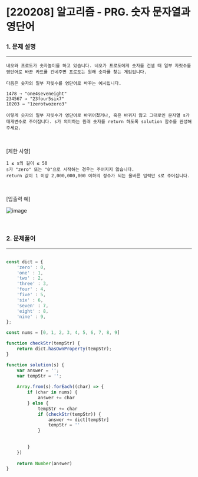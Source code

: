 # [220208] 알고리즘 - PRG. 숫자 문자열과 영단어

### 1. 문제 설명 
---

```
네오와 프로도가 숫자놀이를 하고 있습니다. 네오가 프로도에게 숫자를 건넬 때 일부 자릿수를 영단어로 바꾼 카드를 건네주면 프로도는 원래 숫자를 찾는 게임입니다.

다음은 숫자의 일부 자릿수를 영단어로 바꾸는 예시입니다.

1478 → "one4seveneight"
234567 → "23four5six7"
10203 → "1zerotwozero3"

이렇게 숫자의 일부 자릿수가 영단어로 바뀌어졌거나, 혹은 바뀌지 않고 그대로인 문자열 s가 매개변수로 주어집니다. s가 의미하는 원래 숫자를 return 하도록 solution 함수를 완성해주세요.
```

<br>

[제한 사항]

```
1 ≤ s의 길이 ≤ 50
s가 "zero" 또는 "0"으로 시작하는 경우는 주어지지 않습니다.
return 값이 1 이상 2,000,000,000 이하의 정수가 되는 올바른 입력만 s로 주어집니다.
```

<br>

[입출력 예]

![image](https://user-images.githubusercontent.com/64825713/152966628-27a41ccf-c6ed-495c-a928-31ce6b241d67.png)


<br>

### 2. 문제풀이
---

```javascript

const dict = {
    'zero' : 0,
    'one' : 1,
    'two' : 2,
    'three' : 3,
    'four' : 4,
    'five' : 5,
    'six' : 6,
    'seven' : 7,
    'eight' : 8,
    'nine' : 9,
};

const nums = [0, 1, 2, 3, 4, 5, 6, 7, 8, 9]

function checkStr(tempStr) {
    return dict.hasOwnProperty(tempStr);
}

function solution(s) {
    var answer = '';
    var tempStr = '';
    
    Array.from(s).forEach((char) => {
        if (char in nums) {
            answer += char
        } else {
            tempStr += char
            if (checkStr(tempStr)) {
                answer += dict[tempStr]
                tempStr = ''
            }
            
            
        }
    })
    
    return Number(answer)
}

```
